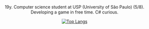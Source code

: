 <div align="center">
  <p>19y. Computer science student at USP (University of São Paulo) (5/8). Developing a game in free time. C# curious.</p>

  [![Top Langs](https://github-readme-stats.vercel.app/api/top-langs/?username=gabrielaugz&layout=donut)](https://github.com/anuraghazra/github-readme-stats)
</div>

